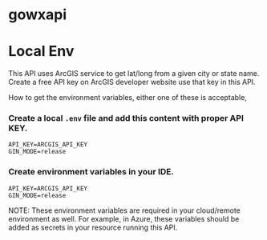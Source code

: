 # gowxapi

# Local Env
This API uses ArcGIS service to get lat/long from a given city or state name. Create a free API key on ArcGIS developer website use that key in this API.

How to get the environment variables, either one of these is acceptable,

### Create a local `.env` file and add this content with proper API KEY.
```
API_KEY=ARCGIS_API_KEY
GIN_MODE=release
```

### Create environment variables in your IDE.
```
API_KEY=ARCGIS_API_KEY
GIN_MODE=release
```
NOTE: These environment variables are required in your cloud/remote environment as well. For example, in Azure, these variables should be added as secrets in your resource running this API.